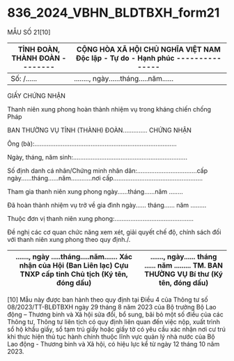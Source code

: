 # 836_2024_VBHN_BLDTBXH_form21

MẪU SỐ 21[10]

| TỈNH ĐOÀN, THÀNH ĐOÀN -------- | CỘNG HÒA XÃ HỘI CHỦ NGHĨA VIỆT NAM Độc lập - Tự do - Hạnh phúc ---------------
|---|---|
| Số: /...... | ........, ngày......tháng.....năm......

GIẤY CHỨNG NHẬN

Thanh niên xung phong hoàn thành nhiệm vụ trong kháng chiến chống Pháp

BAN THƯỜNG VỤ TỈNH (THÀNH) ĐOÀN.............. CHỨNG NHẬN

Ông (bà):.................................................................................

Ngày, tháng, năm sinh:.................................................................

Số định danh cá nhân/Chứng minh nhân dân:..................................cấp ngày......tháng......năm............nơi cấp...................................................

Tham gia thanh niên xung phong ngày......tháng......năm ........

Đã hoàn thành nhiệm vụ trở về gia đình ngày...... tháng...... năm .........

Thuộc đơn vị thanh niên xung phong:.............................................

Đề nghị các cơ quan chức năng xem xét, giải quyết chế độ, chính sách đối với thanh niên xung phong theo quy định./.

| ......., ngày .....tháng.....năm....... Xác nhận của Hội (Ban Liên lạc) Cựu TNXP cấp tỉnh Chủ tịch (Ký tên, đóng dấu) | ......., ngày...... tháng ...... năm ......... TM. BAN THƯỜNG VỤ Bí thư (Ký tên, đóng dấu) |
|---|---|

[10] Mẫu này được ban hành theo quy định tại Điều 4 của Thông tư số 08/2023/TT-BLĐTBXH ngày 29 tháng 8 năm 2023 của Bộ trưởng Bộ Lao động – Thương binh và Xã hội sửa đổi, bổ sung, bãi bỏ một số điều của các Thông tư, Thông tư liên tịch có quy định liên quan đến việc nộp, xuất trình sổ hộ khẩu giấy, sổ tạm trú giấy hoặc giấy tờ có yêu cầu xác nhận nơi cư trú khi thực hiện thủ tục hành chính thuộc lĩnh vực quản lý nhà nước của Bộ Lao động - Thương binh và Xã hội, có hiệu lực kể từ ngày 12 tháng 10 năm 2023.